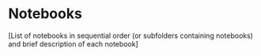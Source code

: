 # Notebooks

[List of notebooks in sequential order (or subfolders containing notebooks) and brief description of each notebook]